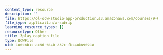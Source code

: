 ```yaml
---
content_type: resource
description: ''
file: https://ol-ocw-studio-app-production.s3.amazonaws.com/courses/9-00sc-introduction-to-psychology-fall-2011/100c6b1cac5d624b257cfbc40b890218_-cK1og4ElKE.srt
file_type: application/x-subrip
learning_resource_types: []
resourcetype: Other
title: 3play caption file
type: OCWFile
uid: 100c6b1c-ac5d-624b-257c-fbc40b890218
---
```

